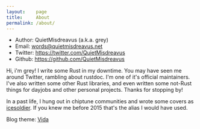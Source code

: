 ```yaml
---
layout:    page
title:     About
permalink: /about/
---
```

- Author:  QuietMisdreavus (a.k.a. grey)
- Email:   words@quietmisdreavus.net
- Twitter: <https://twitter.com/QuietMisdreavus>
- Github:  <https://github.com/QuietMisdreavus>

Hi, i'm grey! I write some Rust in my downtime. You may have seen me around Twitter, rambling about
rustdoc. I'm one of it's official maintainers. I've also written some other Rust libraries, and even
written some not-Rust things for dayjobs and other personal projects. Thanks for stopping by!

In a past life, I hung out in chiptune communities and wrote some covers as [icesoldier][].
If you knew me before 2015 that's the alias I would have used.

[icesoldier]: http://icesoldier.me

Blog theme: [Vida][]

[Vida]: https://github.com/syaning/vida
